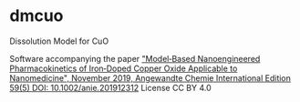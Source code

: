 # dmcuo
Dissolution Model for CuO


Software accompanying the paper ["Model‐Based Nanoengineered Pharmacokinetics of Iron‐Doped Copper Oxide Applicable to Nanomedicine", November 2019, Angewandte Chemie International Edition 59(5) DOI: 10.1002/anie.201912312](https://onlinelibrary.wiley.com/doi/full/10.1002/anie.201912312)
License CC BY 4.0
